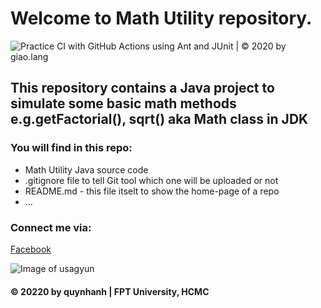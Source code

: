 # Welcome to Math Utility repository. 
![Practice CI with GitHub Actions using Ant and JUnit | © 2020 by giao.lang](https://github.com/quynhanh-kristen/math-util/workflows/Practice%20CI%20with%20GitHub%20Actions%20using%20Ant%20and%20JUnit%20%7C%20%C2%A9%202020%20by%20giao.lang/badge.svg)
## This repository contains a  Java project to simulate some basic math methods e.g.getFactorial(), sqrt() aka Math class in JDK

### You will find in this repo:
* Math Utility Java source code
* .gitignore file to tell Git tool which one will be uploaded or not
*  README.md - this file itselt to show the home-page of a repo
* ...

### Connect me via:
[Facebook](https://www.facebook.com/honeymoon0609/)

![Image of usagyun](https://media.tenor.com/images/ae48f2b25a4778634cf4249819481b7e/tenor.gif)

#### © 20220 by quynhanh | FPT University, HCMC